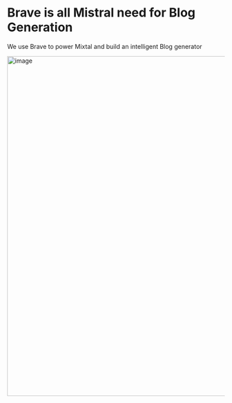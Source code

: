 # Brave is all Mistral need for Blog Generation

We use Brave to power Mixtal and build an intelligent Blog generator

<img width="788" alt="image" src="https://github.com/tyu008/mistral_hackthon_blog_generator/assets/3173580/0874b6cd-e265-4653-bcfd-be2885c3a485">


